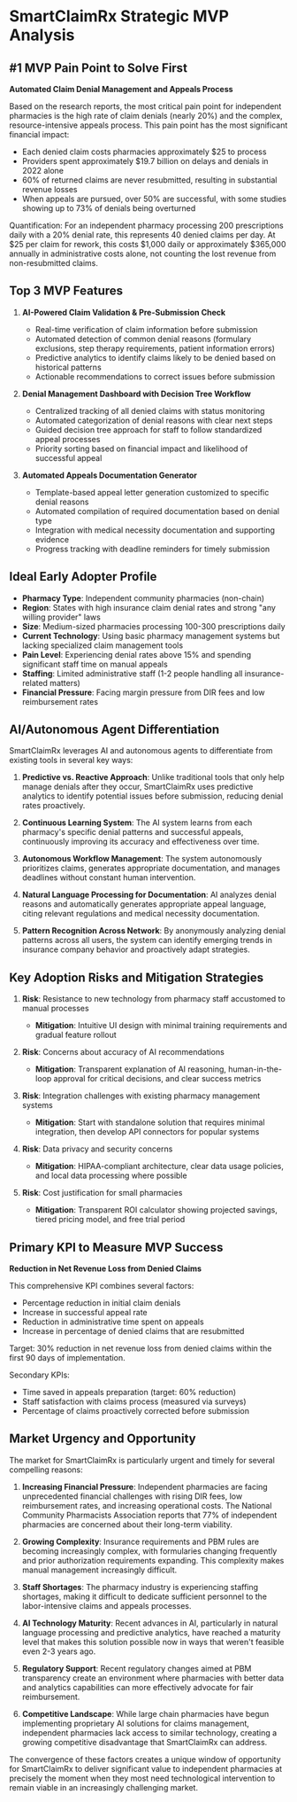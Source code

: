 # SmartClaimRx Strategic MVP Analysis

## #1 MVP Pain Point to Solve First

**Automated Claim Denial Management and Appeals Process**

Based on the research reports, the most critical pain point for independent pharmacies is the high rate of claim denials (nearly 20%) and the complex, resource-intensive appeals process. This pain point has the most significant financial impact:

- Each denied claim costs pharmacies approximately $25 to process
- Providers spent approximately $19.7 billion on delays and denials in 2022 alone
- 60% of returned claims are never resubmitted, resulting in substantial revenue losses
- When appeals are pursued, over 50% are successful, with some studies showing up to 73% of denials being overturned

Quantification: For an independent pharmacy processing 200 prescriptions daily with a 20% denial rate, this represents 40 denied claims per day. At $25 per claim for rework, this costs $1,000 daily or approximately $365,000 annually in administrative costs alone, not counting the lost revenue from non-resubmitted claims.

## Top 3 MVP Features

1. **AI-Powered Claim Validation & Pre-Submission Check**
   - Real-time verification of claim information before submission
   - Automated detection of common denial reasons (formulary exclusions, step therapy requirements, patient information errors)
   - Predictive analytics to identify claims likely to be denied based on historical patterns
   - Actionable recommendations to correct issues before submission

2. **Denial Management Dashboard with Decision Tree Workflow**
   - Centralized tracking of all denied claims with status monitoring
   - Automated categorization of denial reasons with clear next steps
   - Guided decision tree approach for staff to follow standardized appeal processes
   - Priority sorting based on financial impact and likelihood of successful appeal

3. **Automated Appeals Documentation Generator**
   - Template-based appeal letter generation customized to specific denial reasons
   - Automated compilation of required documentation based on denial type
   - Integration with medical necessity documentation and supporting evidence
   - Progress tracking with deadline reminders for timely submission

## Ideal Early Adopter Profile

- **Pharmacy Type**: Independent community pharmacies (non-chain)
- **Region**: States with high insurance claim denial rates and strong "any willing provider" laws
- **Size**: Medium-sized pharmacies processing 100-300 prescriptions daily
- **Current Technology**: Using basic pharmacy management systems but lacking specialized claim management tools
- **Pain Level**: Experiencing denial rates above 15% and spending significant staff time on manual appeals
- **Staffing**: Limited administrative staff (1-2 people handling all insurance-related matters)
- **Financial Pressure**: Facing margin pressure from DIR fees and low reimbursement rates

## AI/Autonomous Agent Differentiation

SmartClaimRx leverages AI and autonomous agents to differentiate from existing tools in several key ways:

1. **Predictive vs. Reactive Approach**: Unlike traditional tools that only help manage denials after they occur, SmartClaimRx uses predictive analytics to identify potential issues before submission, reducing denial rates proactively.

2. **Continuous Learning System**: The AI system learns from each pharmacy's specific denial patterns and successful appeals, continuously improving its accuracy and effectiveness over time.

3. **Autonomous Workflow Management**: The system autonomously prioritizes claims, generates appropriate documentation, and manages deadlines without constant human intervention.

4. **Natural Language Processing for Documentation**: AI analyzes denial reasons and automatically generates appropriate appeal language, citing relevant regulations and medical necessity documentation.

5. **Pattern Recognition Across Network**: By anonymously analyzing denial patterns across all users, the system can identify emerging trends in insurance company behavior and proactively adapt strategies.

## Key Adoption Risks and Mitigation Strategies

1. **Risk**: Resistance to new technology from pharmacy staff accustomed to manual processes
   - **Mitigation**: Intuitive UI design with minimal training requirements and gradual feature rollout

2. **Risk**: Concerns about accuracy of AI recommendations
   - **Mitigation**: Transparent explanation of AI reasoning, human-in-the-loop approval for critical decisions, and clear success metrics

3. **Risk**: Integration challenges with existing pharmacy management systems
   - **Mitigation**: Start with standalone solution that requires minimal integration, then develop API connectors for popular systems

4. **Risk**: Data privacy and security concerns
   - **Mitigation**: HIPAA-compliant architecture, clear data usage policies, and local data processing where possible

5. **Risk**: Cost justification for small pharmacies
   - **Mitigation**: Transparent ROI calculator showing projected savings, tiered pricing model, and free trial period

## Primary KPI to Measure MVP Success

**Reduction in Net Revenue Loss from Denied Claims**

This comprehensive KPI combines several factors:
- Percentage reduction in initial claim denials
- Increase in successful appeal rate
- Reduction in administrative time spent on appeals
- Increase in percentage of denied claims that are resubmitted

Target: 30% reduction in net revenue loss from denied claims within the first 90 days of implementation.

Secondary KPIs:
- Time saved in appeals preparation (target: 60% reduction)
- Staff satisfaction with claims process (measured via surveys)
- Percentage of claims proactively corrected before submission

## Market Urgency and Opportunity

The market for SmartClaimRx is particularly urgent and timely for several compelling reasons:

1. **Increasing Financial Pressure**: Independent pharmacies are facing unprecedented financial challenges with rising DIR fees, low reimbursement rates, and increasing operational costs. The National Community Pharmacists Association reports that 77% of independent pharmacies are concerned about their long-term viability.

2. **Growing Complexity**: Insurance requirements and PBM rules are becoming increasingly complex, with formularies changing frequently and prior authorization requirements expanding. This complexity makes manual management increasingly difficult.

3. **Staff Shortages**: The pharmacy industry is experiencing staffing shortages, making it difficult to dedicate sufficient personnel to the labor-intensive claims and appeals processes.

4. **AI Technology Maturity**: Recent advances in AI, particularly in natural language processing and predictive analytics, have reached a maturity level that makes this solution possible now in ways that weren't feasible even 2-3 years ago.

5. **Regulatory Support**: Recent regulatory changes aimed at PBM transparency create an environment where pharmacies with better data and analytics capabilities can more effectively advocate for fair reimbursement.

6. **Competitive Landscape**: While large chain pharmacies have begun implementing proprietary AI solutions for claims management, independent pharmacies lack access to similar technology, creating a growing competitive disadvantage that SmartClaimRx can address.

The convergence of these factors creates a unique window of opportunity for SmartClaimRx to deliver significant value to independent pharmacies at precisely the moment when they most need technological intervention to remain viable in an increasingly challenging market.
